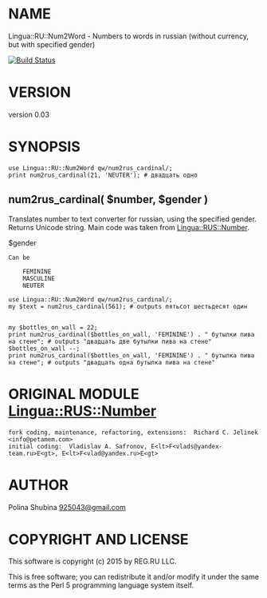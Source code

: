 # NAME

Lingua::RU::Num2Word - Numbers to words in russian (without currency, but with specified gender)

[![Build Status](https://travis-ci.org/imago-storm/lingua-ru-num2word.svg?branch=master)](https://travis-ci.org/imago-storm/lingua-ru-num2word)

# VERSION

version 0.03

# SYNOPSIS

    use Lingua::RU::Num2Word qw/num2rus_cardinal/;
    print num2rus_cardinal(21, 'NEUTER'); # двадцать одно

## num2rus\_cardinal( $number, $gender )

Translates number to text converter for russian, using the specified gender. Returns Unicode string.
Main code was taken from [Lingua::RUS::Number](https://metacpan.org/pod/Lingua::RUS::Number).

$gender

    Can be

        FEMININE
        MASCULINE
        NEUTER

    use Lingua::RU::Num2Word qw/num2rus_cardinal/;
    my $text = num2rus_cardinal(561); # outputs пятьсот шестьдесят один


    my $bottles_on_wall = 22;
    print num2rus_cardinal($bottles_on_wall, 'FEMININE') . " бутылки пива на стене"; # outputs "двадцать две бутылки пива на стене"
    $bottles_on_wall --;
    print num2rus_cardinal($bottles_on_wall, 'FEMININE') . " бутылка пива на стене"; # outputs "двадцать одна бутылка пива на стене"

# ORIGINAL MODULE [Lingua::RUS::Number](https://metacpan.org/pod/Lingua::RUS::Number)

    fork coding, maintenance, refactoring, extensions:  Richard C. Jelinek <info@petamem.com>
    initial coding:  Vladislav A. Safronov, E<lt>F<vlads@yandex-team.ru>E<gt>, E<lt>F<vlad@yandex.ru>E<gt>

# AUTHOR

Polina Shubina <925043@gmail.com>

# COPYRIGHT AND LICENSE

This software is copyright (c) 2015 by REG.RU LLC.

This is free software; you can redistribute it and/or modify it under
the same terms as the Perl 5 programming language system itself.
